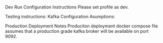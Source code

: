 Dev Run Configuration Instructions
Please set profile as dev. 


Testing instructions: 
Kafka Configuration Asumptions: 
    
Production Deployment Notes
Produciton deployment docker compose file assumes that a production grade kafka broker will be available on port 9092.
